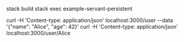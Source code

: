 stack build
stack exec example-servant-persistent

curl -H 'Content-type: application/json' localhost:3000/user --data '{"name": "Alice", "age": 42}'
curl -H 'Content-type: application/json' localhost:3000/user/Alice
